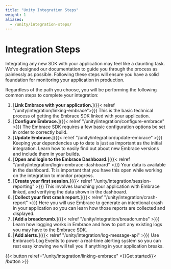 ```yaml
---
title: "Unity Integration Steps"
weight: 1
aliases:
  - /unity/integration-steps/
---
```


# Integration Steps

Integrating any new SDK with your application may feel like a daunting task. We’ve designed our documentation to guide you through the process as painlessly as possible. Following these steps will ensure you have a solid foundation for monitoring your application in production.

Regardless of the path you choose, you will be performing the following common steps to complete your integration:


1. [**Link Embrace with your application.**]({{< relref "/unity/integration/linking-embrace">}}) This is the basic technical process of getting the Embrace SDK linked with your application.
1. [**Configure Embrace.**]({{< relref "/unity/integration/configure-embrace" >}}) The Embrace SDK requires a few basic configuration options be set in order to correctly build.
1. [**Update Embrace.**]({{< relref "/unity/integration/update-embrace" >}}) Keeping your dependencies up to date is just as important as the initial integration. Learn how to easily find out about new Embrace versions and include them in your builds.
1. [**Open and login to the Embrace Dashboard.**]({{< relref "/unity/integration/login-embrace-dashboard" >}}) Your data is available in the dashboard. Tt is important that you have this open while working on the integration to monitor progress.
1. [**Create your first session.**]({{< relref "/unity/integration/session-reporting" >}}) This involves launching your application with Embrace linked, and verifying the data shown in the dashboard.
1. [**Collect your first crash report.**]({{< relref "/unity/integration/crash-report" >}}) Here you will use Embrace to generate an intentional crash in your application so you can learn how those reports are collected and displayed.
1. [**Add a breadcrumb.**]({{< relref "/unity/integration/breadcrumbs" >}}) Learn how logging works in Embrace and how to port any existing logs you may have to the Embrace SDK.
1. [**Add alerts.**]({{< relref "/unity/integration/log-message-api" >}}) Use Embrace’s Log Events to power a real-time alerting system so you can rest easy knowing we will tell you if anything in your application breaks.

{{< button relref="/unity/integration/linking-embrace" >}}Get started{{< /button >}}
